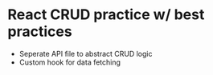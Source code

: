 # React CRUD practice w/ best practices

-  Seperate API file to abstract CRUD logic
-  Custom hook for data fetching
